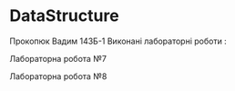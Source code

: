 # DataStructure
Прокопюк Вадим 143Б-1 
Виконані лабораторні роботи :

  Лабораторна робота №7
  
  Лабораторна робота №8
